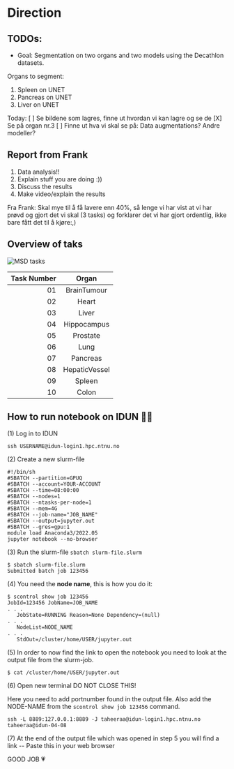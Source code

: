 # Direction 

## TODOs:
- Goal: Segmentation on two organs and two models using the Decathlon datasets.

Organs to segment: 
1. Spleen on UNET
2. Pancreas on UNET
3. Liver on UNET

Today: 
[ ] Se bildene som lagres, finne ut hvordan vi kan lagre og se de
[X] Se på organ nr.3 
[ ] Finne ut hva vi skal se på: Data augmentations? Andre modeller?   

## Report from Frank 

1. Data analysis!! 
2. Explain stuff you are doing :)) 
3. Discuss the results
4. Make video/explain the results

Fra Frank: Skal mye til å få lavere enn 40%, så lenge vi har vist at vi har prøvd og gjort det vi skal (3 tasks) og forklarer det vi har gjort ordentlig, ikke bare fått det til å kjøre:,)

## Overview of taks

![MSD tasks](https://media.springernature.com/full/springer-static/image/art%3A10.1038%2Fs41467-022-30695-9/MediaObjects/41467_2022_30695_Fig1_HTML.png)

| Task Number | Organ              |
|------------:|:------------------:|
| 01          | BrainTumour        |
| 02          | Heart              |
| 03          | Liver              |
| 04          | Hippocampus        |
| 05          | Prostate           |
| 06          | Lung               |
| 07          | Pancreas           |
| 08          | HepaticVessel      |
| 09          | Spleen             |
| 10          | Colon              |

## How to run notebook on IDUN 😮‍💨

(1) Log in to IDUN

````
ssh USERNAME@idun-login1.hpc.ntnu.no
````

(2) Create a new slurm-file 

````
#!/bin/sh
#SBATCH --partition=GPUQ
#SBATCH --account=YOUR-ACCOUNT
#SBATCH --time=08:00:00
#SBATCH --nodes=1
#SBATCH --ntasks-per-node=1
#SBATCH --mem=4G
#SBATCH --job-name="JOB_NAME"
#SBATCH --output=jupyter.out
#SBATCH --gres=gpu:1
module load Anaconda3/2022.05
jupyter notebook --no-browser
````

(3) Run the slurm-file `sbatch slurm-file.slurm`

````
$ sbatch slurm-file.slurm
Submitted batch job 123456
````

(4) You need the **node name**, this is how you do it: 
````
$ scontrol show job 123456
JobId=123456 JobName=JOB_NAME
. . .
   JobState=RUNNING Reason=None Dependency=(null)
. . .
   NodeList=NODE_NAME
. . .
   StdOut=/cluster/home/USER/jupyter.out
````

(5) In order to now find the link to open the notebook you need to look at the output file from the slurm-job. 

````
$ cat /cluster/home/USER/jupyter.out
````

(6) Open new terminal DO NOT CLOSE THIS!

Here you need to add portnumber found in the output file. Also add the NODE-NAME from the `scontrol show job 123456` command.
````
ssh -L 8889:127.0.0.1:8889 -J taheeraa@idun-login1.hpc.ntnu.no taheeraa@idun-04-08
````

(7) At the end of the output file which was opened in step 5 you will find a link -- Paste  this in  your web browser

GOOD JOB 💗
